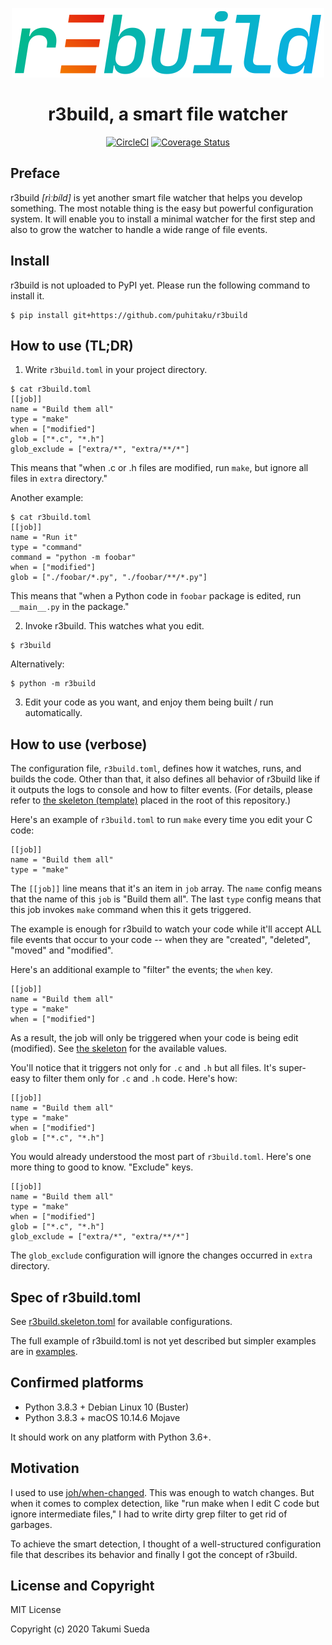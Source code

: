<div align="center">
    <p><img width=500px src="./r3build.svg" alt="r3build logo"></p>
    <h1>r3build, a smart file watcher</h1>

[![CircleCI](https://circleci.com/gh/puhitaku/r3build.svg?style=svg)](https://circleci.com/gh/puhitaku/r3build) [![Coverage Status](https://coveralls.io/repos/github/puhitaku/r3build/badge.svg?branch=v1)](https://coveralls.io/github/puhitaku/r3build?branch=v1)
</div>


Preface
-------

r3build _[rìːbíld]_ is yet another smart file watcher that helps you develop something.
The most notable thing is the easy but powerful configuration system. It will enable you to install a
minimal watcher for the first step and also to grow the watcher to handle a wide range of file events.


Install
-------

r3build is not uploaded to PyPI yet. Please run the following command to install it.

```
$ pip install git+https://github.com/puhitaku/r3build
```


How to use (TL;DR)
------------------

1. Write `r3build.toml` in your project directory.

```
$ cat r3build.toml
[[job]]
name = "Build them all"
type = "make"
when = ["modified"]
glob = ["*.c", "*.h"]
glob_exclude = ["extra/*", "extra/**/*"]
```

This means that "when .c or .h files are modified, run `make`, but ignore all files in `extra` directory."

Another example:

```
$ cat r3build.toml
[[job]]
name = "Run it"
type = "command"
command = "python -m foobar"
when = ["modified"]
glob = ["./foobar/*.py", "./foobar/**/*.py"]
```

This means that "when a Python code in `foobar` package is edited, run `__main__.py` in the package."

2. Invoke r3build. This watches what you edit.

```
$ r3build
```

Alternatively:

```
$ python -m r3build
```

3. Edit your code as you want, and enjoy them being built / run automatically.


How to use (verbose)
--------------------

The configuration file, `r3build.toml`, defines how it watches, runs, and builds the code.
Other than that, it also defines all behavior of r3build like if it outputs the logs to console and how to filter events.
(For details, please refer to [the skeleton (template)](r3build.skeleton.toml) placed in the root of this repository.)

Here's an example of `r3build.toml` to run `make` every time you edit your C code:

```
[[job]]
name = "Build them all"
type = "make"
```

The `[[job]]` line means that it's an item in `job` array. The `name` config means that the name of this `job` is "Build them all". The last `type` config means that this job invokes `make` command when this it gets triggered.

The example is enough for r3build to watch your code while it'll accept ALL file events
that occur to your code -- when they are "created", "deleted", "moved" and "modified".

Here's an additional example to "filter" the events; the `when` key.

```
[[job]]
name = "Build them all"
type = "make"
when = ["modified"]
```

As a result, the job will only be triggered when your code is being edit (modified).
See [the skeleton](r3build.skeleton.toml) for the available values.

You'll notice that it triggers not only for `.c` and `.h` but all files.
It's super-easy to filter them only for `.c` and `.h` code. Here's how:

```
[[job]]
name = "Build them all"
type = "make"
when = ["modified"]
glob = ["*.c", "*.h"]
```

You would already understood the most part of `r3build.toml`.
Here's one more thing to good to know. "Exclude" keys.

```
[[job]]
name = "Build them all"
type = "make"
when = ["modified"]
glob = ["*.c", "*.h"]
glob_exclude = ["extra/*", "extra/**/*"]
```

The `glob_exclude` configuration will ignore the changes occurred in `extra` directory.


Spec of r3build.toml
-----------------

See [r3build.skeleton.toml](r3build.skeleton.toml) for available configurations.

The full example of r3build.toml is not yet described but simpler examples are in [examples](examples).


Confirmed platforms
-------------------

 - Python 3.8.3 + Debian Linux 10 (Buster)
 - Python 3.8.3 + macOS 10.14.6 Mojave

It should work on any platform with Python 3.6+.


Motivation
----------

I used to use [joh/when-changed](https://github.com/joh/when-changed). This was enough to watch changes. But when it comes to complex detection, like "run make when I edit C code but ignore intermediate files," I had to write dirty grep filter to get rid of garbages.

To achieve the smart detection, I thought of a well-structured configuration file that describes its behavior and finally I got the concept of r3build.


License and Copyright
---------------------

MIT License

Copyright (c) 2020 Takumi Sueda

